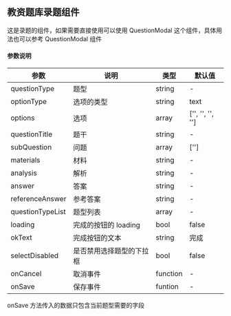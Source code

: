 ## 教资题库录题组件
这是录题的组件，如果需要直接使用可以使用 QuestionModal 这个组件，具体用法也可以参考 QuestionModal 组件

#### 参数说明
参数 | 说明 | 类型 | 默认值
--- | --- | --- | ---
questionType | 题型 | string | -
optionType | 选项的类型 | string | text
options | 选项 | array | ['', '', '', '']
questionTitle | 题干 | string | -
subQuestion | 问题 | array | ['']
materials | 材料 | string | -
analysis | 解析 | string | -
answer | 答案 | string | -
referenceAnswer | 参考答案 | string | -
questionTypeList | 题型列表 | array | -
loading | 完成的按钮的 loading | bool | false
okText | 完成按钮的文本 | string | 完成
selectDisabled | 是否禁用选择题型的下拉框 | bool | false
onCancel | 取消事件 | function | -
onSave | 保存事件 | funtion | -

onSave 方法传入的数据只包含当前题型需要的字段
